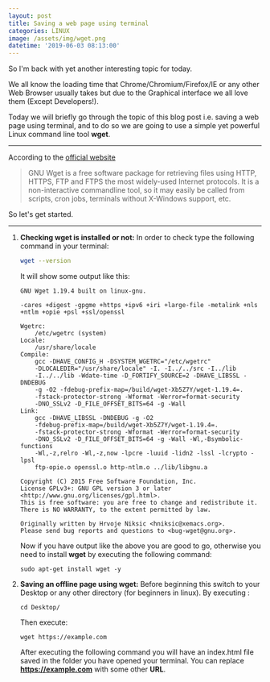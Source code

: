 ```yaml
---
layout: post
title: Saving a web page using terminal
categories: LINUX
image: /assets/img/wget.png
datetime: '2019-06-03 08:13:00'
---
```

So I'm back with yet another interesting topic for today.

We all know the loading time that Chrome/Chromium/Firefox/IE or any other Web Browser usually takes but due to the Graphical interface we all love them (Except Developers!).

Today we will briefly go through the topic of this blog post i.e. saving a web page using terminal, and to do so we are going to use a simple yet powerful Linux command line tool **wget**.

---

According to the [official website](https://www.gnu.org/software/wget/)

> GNU Wget is a free software package for retrieving files using HTTP, HTTPS, FTP and FTPS the most widely-used Internet protocols. It is a non-interactive commandline tool, so it may easily be called from scripts, cron jobs, terminals without X-Windows support, etc.

So let's get started.

- - -

1. **Checking wget is installed or not:**
   In order to check type the following command in your terminal:
   ```bash
   wget --version
   ```
   It will show some output like this:
   ```
   GNU Wget 1.19.4 built on linux-gnu.

   -cares +digest -gpgme +https +ipv6 +iri +large-file -metalink +nls 
   +ntlm +opie +psl +ssl/openssl 

   Wgetrc: 
       /etc/wgetrc (system)
   Locale: 
       /usr/share/locale 
   Compile: 
       gcc -DHAVE_CONFIG_H -DSYSTEM_WGETRC="/etc/wgetrc" 
       -DLOCALEDIR="/usr/share/locale" -I. -I../../src -I../lib 
       -I../../lib -Wdate-time -D_FORTIFY_SOURCE=2 -DHAVE_LIBSSL -DNDEBUG 
       -g -O2 -fdebug-prefix-map=/build/wget-Xb5Z7Y/wget-1.19.4=. 
       -fstack-protector-strong -Wformat -Werror=format-security 
       -DNO_SSLv2 -D_FILE_OFFSET_BITS=64 -g -Wall 
   Link: 
       gcc -DHAVE_LIBSSL -DNDEBUG -g -O2 
       -fdebug-prefix-map=/build/wget-Xb5Z7Y/wget-1.19.4=. 
       -fstack-protector-strong -Wformat -Werror=format-security 
       -DNO_SSLv2 -D_FILE_OFFSET_BITS=64 -g -Wall -Wl,-Bsymbolic-functions 
       -Wl,-z,relro -Wl,-z,now -lpcre -luuid -lidn2 -lssl -lcrypto -lpsl 
       ftp-opie.o openssl.o http-ntlm.o ../lib/libgnu.a 

   Copyright (C) 2015 Free Software Foundation, Inc.
   License GPLv3+: GNU GPL version 3 or later
   <http://www.gnu.org/licenses/gpl.html>.
   This is free software: you are free to change and redistribute it.
   There is NO WARRANTY, to the extent permitted by law.

   Originally written by Hrvoje Niksic <hniksic@xemacs.org>.
   Please send bug reports and questions to <bug-wget@gnu.org>.
   ```
   Now if you have output like the above you are good to go, otherwise you need to install **wget** by executing the following command:
   ```
   sudo apt-get install wget -y
   ```
2. **Saving an offline page using wget:**
   Before beginning this switch to your Desktop or any other directory (for beginners in linux).
   By executing :
   ```
   cd Desktop/
   ```
   Then execute:
   ```
   wget https://example.com
   ```
   After executing the following command you will have an index.html file saved in the folder you have opened your terminal.
   You can replace **https://example.com** with some other **URL**.
